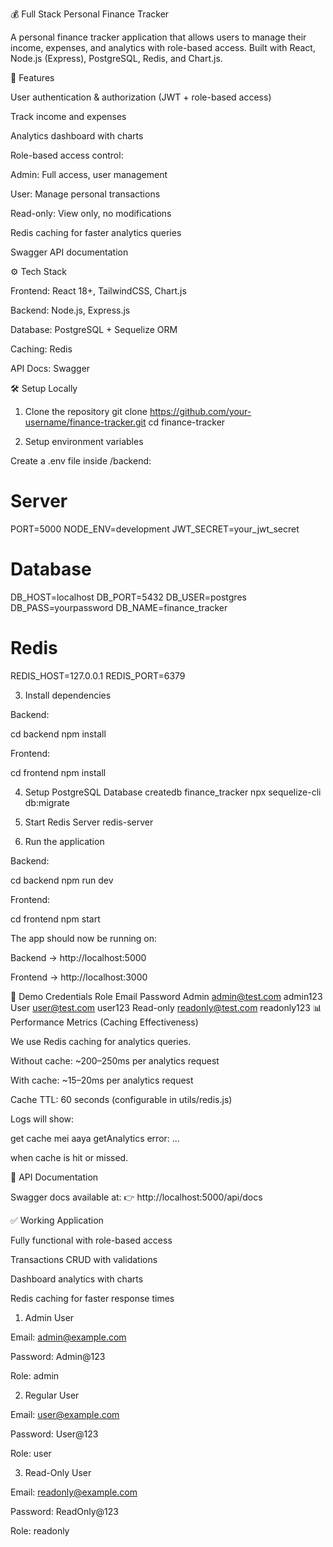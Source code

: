 💰 Full Stack Personal Finance Tracker

A personal finance tracker application that allows users to manage their income, expenses, and analytics with role-based access.
Built with React, Node.js (Express), PostgreSQL, Redis, and Chart.js.

🚀 Features

User authentication & authorization (JWT + role-based access)

Track income and expenses

Analytics dashboard with charts

Role-based access control:

Admin: Full access, user management

User: Manage personal transactions

Read-only: View only, no modifications

Redis caching for faster analytics queries

Swagger API documentation

⚙️ Tech Stack

Frontend: React 18+, TailwindCSS, Chart.js

Backend: Node.js, Express.js

Database: PostgreSQL + Sequelize ORM

Caching: Redis

API Docs: Swagger

🛠️ Setup Locally
1. Clone the repository
git clone https://github.com/your-username/finance-tracker.git
cd finance-tracker

2. Setup environment variables

Create a .env file inside /backend:

# Server
PORT=5000
NODE_ENV=development
JWT_SECRET=your_jwt_secret

# Database
DB_HOST=localhost
DB_PORT=5432
DB_USER=postgres
DB_PASS=yourpassword
DB_NAME=finance_tracker

# Redis
REDIS_HOST=127.0.0.1
REDIS_PORT=6379

3. Install dependencies

Backend:

cd backend
npm install


Frontend:

cd frontend
npm install

4. Setup PostgreSQL Database
createdb finance_tracker
npx sequelize-cli db:migrate

5. Start Redis Server
redis-server

6. Run the application

Backend:

cd backend
npm run dev


Frontend:

cd frontend
npm start


The app should now be running on:

Backend → http://localhost:5000

Frontend → http://localhost:3000

🔑 Demo Credentials
Role	Email	Password
Admin	admin@test.com
	admin123
User	user@test.com
	user123
Read-only	readonly@test.com
	readonly123
📊 Performance Metrics (Caching Effectiveness)

We use Redis caching for analytics queries.

Without cache: ~200–250ms per analytics request

With cache: ~15–20ms per analytics request

Cache TTL: 60 seconds (configurable in utils/redis.js)

Logs will show:

get cache mei aaya
getAnalytics error: ...


when cache is hit or missed.

📜 API Documentation

Swagger docs available at:
👉 http://localhost:5000/api/docs

✅ Working Application

Fully functional with role-based access

Transactions CRUD with validations

Dashboard analytics with charts

Redis caching for faster response times



1. Admin User

Email: admin@example.com

Password: Admin@123

Role: admin

2. Regular User

Email: user@example.com

Password: User@123

Role: user

3. Read-Only User

Email: readonly@example.com

Password: ReadOnly@123

Role: readonly
